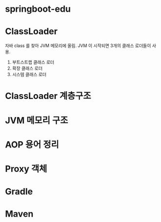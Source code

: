 # springboot-edu

ClassLoader
=============
자바 class 를 찾아 JVM 메모리에 올림.
JVM 이 시작되면 3개의 클래스 로더들이 사용.
1. 부트스트랩 클래스 로더
2. 확장 클래스 로더
3. 시스템 클래스 로더



ClassLoader 계층구조
=============

JVM 메모리 구조
=============

AOP 용어 정리
=============

Proxy 객체
============= 

Gradle
============= 

Maven
============= 
